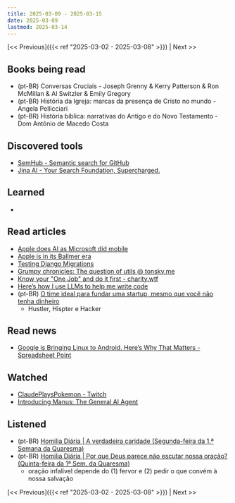 ```yaml
---
title: 2025-03-09 - 2025-03-15
date: 2025-03-09
lastmod: 2025-03-14
---
```


[<< Previous]({{< ref "2025-03-02 - 2025-03-08" >}}) | Next >>

## Books being read
- (pt-BR) Conversas Cruciais - Joseph Grenny & Kerry Patterson & Ron McMillan &
  Al Switzler & Emily Gregory
- (pt-BR) História da Igreja: marcas da presença de Cristo no mundo - Angela
  Pellicciari
- (pt-BR) História bíblica: narrativas do Antigo e do Novo Testamento - Dom
  Antônio de Macedo Costa

## Discovered tools
- [SemHub - Semantic search for GitHub](https://semhub.dev)
- [Jina AI - Your Search Foundation, Supercharged.](https://jina.ai)

## Learned
-

## Read articles
- [Apple does AI as Microsoft did mobile](https://world.hey.com/dhh/apple-does-ai-as-microsoft-did-mobile-df2c98ca)
- [Apple is in its Ballmer era](https://world.hey.com/dhh/apple-is-in-its-ballmer-era-339b0713)
- [Testing Django Migrations](https://sobolevn.me/2019/10/testing-django-migrations)
- [Grumpy chronicles: The question of utils @ tonsky.me](https://tonsky.me/blog/utils)
- [Know your "One Job" and do it first - charity.wtf](https://charity.wtf/2021/03/07/know-your-one-job-and-do-it-first)
- [Here’s how I use LLMs to help me write code](https://simonwillison.net/2025/Mar/11/using-llms-for-code/#atom-everything)
- (pt-BR) [O time ideal para fundar uma startup, mesmo que você não tenha dinheiro](https://moacirmoda.substack.com/p/o-time-ideal-para-fundar-uma-startup)
    * Hustler, Hispter e Hacker

## Read news
- [Google is Bringing Linux to Android. Here’s Why That Matters - Spreadsheet Point](https://spreadsheetpoint.com/google-is-bringing-linux-to-android-heres-why-that-matters)

## Watched
- [ClaudePlaysPokemon - Twitch](https://www.twitch.tv/claudeplayspokemon)
- [Introducing Manus: The General AI Agent](https://www.youtube.com/watch?v=K27diMbCsuw)

## Listened
- (pt-BR) [Homilia Diária | A verdadeira caridade (Segunda-feira da 1.ª Semana da Quaresma)](https://www.youtube.com/watch?v=oBcZu0hzlgY)
- (pt-BR) [Homilia Diária | Por que Deus parece não escutar nossa oração? (Quinta-feira da 1ª Sem. da Quaresma)](https://www.youtube.com/watch?v=jZae8-3RpVI)
    * oração infalível depende do (1) fervor e (2) pedir o que convém à nossa salvação

[<< Previous]({{< ref "2025-03-02 - 2025-03-08" >}}) | Next >>
